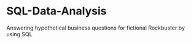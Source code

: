 # SQL-Data-Analysis
Answering hypothetical business questions for fictional Rockbuster by using SQL

